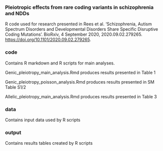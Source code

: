 ### Pleiotropic effects from rare coding variants in schizophrenia and NDDs

R code used for research presented in Rees et al. ‘Schizophrenia, Autism Spectrum Disorders and Developmental Disorders Share Specific Disruptive Coding Mutations’. BioRxiv, 4 September 2020, 2020.09.02.279265. https://doi.org/10.1101/2020.09.02.279265.

### code

Contains R markdown and R scripts for main analyses.

Genic_pleiotropy_main_analysis.Rmd produces results presented in Table 1

Genic_pleiotropy_poisson_analysis.Rmd produces results presented in SM Table S1/2

Allelic_pleiotropy_main_analysis.Rmd produces results presented in Table 3

### data

Contains input data used by R scripts

### output

Contains results tables created by R scripts
